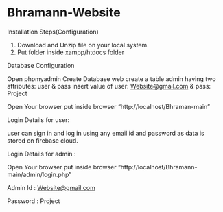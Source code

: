 # Bhramann-Website



Installation Steps(Configuration)
1. Download and Unzip file on your local system.
2. Put folder inside xampp/htdocs folder

Database Configuration

Open phpmyadmin
Create Database web
create a table admin having two attributes: user & pass 
insert value of user: Website@gmail.com & pass: Project

Open Your browser put inside browser “http://localhost/Bhraman-main”


Login Details for user: 

user can sign in and log in using any email id and password as data is stored on firebase cloud.


Login Details for admin : 

Open Your browser put inside browser “http://localhost/Bhramann-main/admin/login.php”

Admin Id : Website@gmail.com

Password : Project


